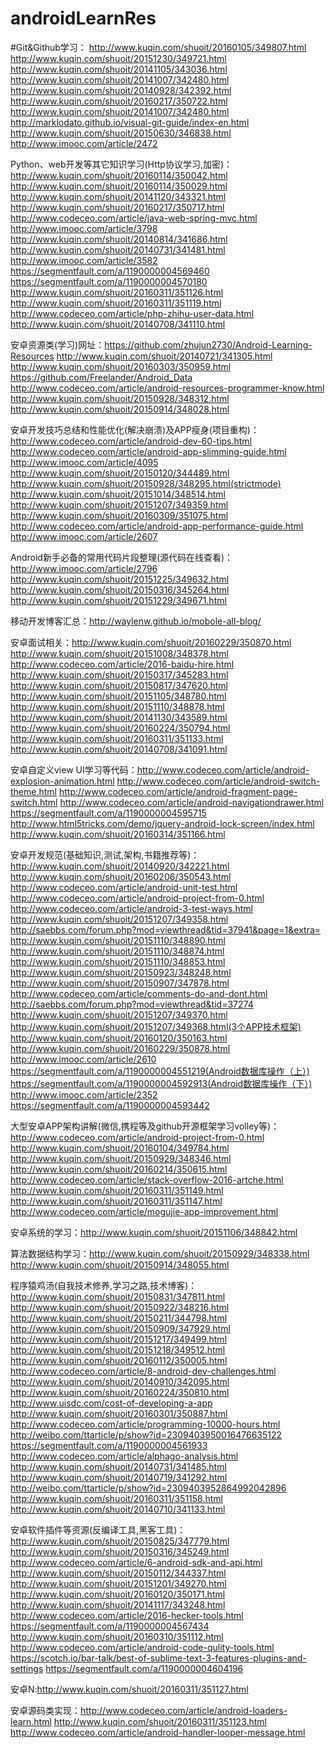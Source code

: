 # androidLearnRes
#Git&Github学习：
http://www.kuqin.com/shuoit/20160105/349807.html    http://www.kuqin.com/shuoit/20151230/349721.html
http://www.kuqin.com/shuoit/20141105/343036.html     http://www.kuqin.com/shuoit/20141007/342480.html
http://www.kuqin.com/shuoit/20140928/342392.html     http://www.kuqin.com/shuoit/20160217/350722.html
http://www.kuqin.com/shuoit/20141007/342480.html      http://marklodato.github.io/visual-git-guide/index-en.html
http://www.kuqin.com/shuoit/20150630/346838.html       http://www.imooc.com/article/2472  


Python、web开发等其它知识学习(Http协议学习,加密)：http://www.kuqin.com/shuoit/20160114/350042.html    
http://www.kuqin.com/shuoit/20160114/350029.html        http://www.kuqin.com/shuoit/20141120/343321.html
http://www.kuqin.com/shuoit/20160217/350717.html         http://www.codeceo.com/article/java-web-spring-mvc.html
http://www.imooc.com/article/3798      http://www.kuqin.com/shuoit/20140814/341686.html
http://www.kuqin.com/shuoit/20140731/341481.html           http://www.imooc.com/article/3582
https://segmentfault.com/a/1190000004569460         https://segmentfault.com/a/1190000004570180
http://www.kuqin.com/shuoit/20160311/351126.html      http://www.kuqin.com/shuoit/20160311/351119.html
http://www.codeceo.com/article/php-zhihu-user-data.html    
http://www.kuqin.com/shuoit/20140708/341110.html



安卓资源类(学习)网址：https://github.com/zhujun2730/Android-Learning-Resources    http://www.kuqin.com/shuoit/20140721/341305.html
http://www.kuqin.com/shuoit/20160303/350959.html    https://github.com/Freelander/Android_Data   
http://www.codeceo.com/article/android-resources-programmer-know.html
http://www.kuqin.com/shuoit/20150928/348312.html     http://www.kuqin.com/shuoit/20150914/348028.html

安卓开发技巧总结和性能优化(解决崩溃)及APP瘦身(项目重构)：http://www.codeceo.com/article/android-dev-60-tips.html   http://www.codeceo.com/article/android-app-slimming-guide.html  http://www.imooc.com/article/4095
http://www.kuqin.com/shuoit/20150120/344489.html       http://www.kuqin.com/shuoit/20150928/348295.html(strictmode)
http://www.kuqin.com/shuoit/20151014/348514.html      http://www.kuqin.com/shuoit/20151207/349359.html
http://www.kuqin.com/shuoit/20160309/351075.html       http://www.codeceo.com/article/android-app-performance-guide.html
http://www.imooc.com/article/2607      



Android新手必备的常用代码片段整理(源代码在线查看)：http://www.imooc.com/article/2796    http://www.kuqin.com/shuoit/20151225/349632.html
 http://www.kuqin.com/shuoit/20150316/345264.html     http://www.kuqin.com/shuoit/20151229/349671.html

移动开发博客汇总：http://waylenw.github.io/mobole-all-blog/

安卓面试相关：http://www.kuqin.com/shuoit/20160229/350870.html       http://www.kuqin.com/shuoit/20151008/348378.html
http://www.codeceo.com/article/2016-baidu-hire.html     http://www.kuqin.com/shuoit/20150317/345283.html
http://www.kuqin.com/shuoit/20150817/347620.html     http://www.kuqin.com/shuoit/20151105/348780.html
http://www.kuqin.com/shuoit/20151110/348878.html    http://www.kuqin.com/shuoit/20141130/343589.html
http://www.kuqin.com/shuoit/20160224/350794.html
http://www.kuqin.com/shuoit/20160311/351133.html           http://www.kuqin.com/shuoit/20140708/341091.html


安卓自定义view UI学习等代码：http://www.codeceo.com/article/android-explosion-animation.html
http://www.codeceo.com/article/android-switch-theme.html    http://www.codeceo.com/article/android-fragment-page-switch.html
http://www.codeceo.com/article/android-navigationdrawer.html
https://segmentfault.com/a/1190000004595715           http://www.html5tricks.com/demo/jquery-android-lock-screen/index.html
http://www.kuqin.com/shuoit/20160314/351166.html         



安卓开发规范(基础知识,测试,架构,书籍推荐等)：http://www.kuqin.com/shuoit/20140920/342221.html    http://www.kuqin.com/shuoit/20160206/350543.html
http://www.codeceo.com/article/android-unit-test.html     http://www.codeceo.com/article/android-project-from-0.html
http://www.codeceo.com/article/android-3-test-ways.html
http://www.kuqin.com/shuoit/20151207/349358.html
http://saebbs.com/forum.php?mod=viewthread&tid=37941&page=1&extra=          http://www.kuqin.com/shuoit/20151110/348890.html
http://www.kuqin.com/shuoit/20151110/348874.html         http://www.kuqin.com/shuoit/20151110/348853.html
http://www.kuqin.com/shuoit/20150923/348248.html       http://www.kuqin.com/shuoit/20150907/347878.html
http://www.codeceo.com/article/comments-do-and-dont.html     http://saebbs.com/forum.php?mod=viewthread&tid=37274
http://www.kuqin.com/shuoit/20151207/349370.html     http://www.kuqin.com/shuoit/20151207/349368.html(3个APP技术框架)
http://www.kuqin.com/shuoit/20160120/350163.html     http://www.kuqin.com/shuoit/20160229/350878.html
http://www.imooc.com/article/2610      
https://segmentfault.com/a/1190000004551219(Android数据库操作（上）)
https://segmentfault.com/a/1190000004592913(Android数据库操作（下）)
http://www.imooc.com/article/2352             https://segmentfault.com/a/1190000004593442



大型安卓APP架构讲解(微信,携程等及github开源框架学习volley等)：http://www.codeceo.com/article/android-project-from-0.html    http://www.kuqin.com/shuoit/20160104/349784.html     http://www.kuqin.com/shuoit/20150929/348346.html
http://www.kuqin.com/shuoit/20160214/350615.html     http://www.codeceo.com/article/stack-overflow-2016-artche.html
http://www.kuqin.com/shuoit/20160311/351149.html      http://www.kuqin.com/shuoit/20160311/351147.html
http://www.codeceo.com/article/mogujie-app-improvement.html


安卓系统的学习：http://www.kuqin.com/shuoit/20151106/348842.html

算法数据结构学习：http://www.kuqin.com/shuoit/20150929/348338.html   http://www.kuqin.com/shuoit/20150914/348055.html

程序猿鸡汤(自我技术修养,学习之路,技术博客)：http://www.kuqin.com/shuoit/20150831/347811.html    http://www.kuqin.com/shuoit/20150922/348216.html
http://www.kuqin.com/shuoit/20150211/344798.html     http://www.kuqin.com/shuoit/20150909/347929.html
http://www.kuqin.com/shuoit/20151217/349499.html   http://www.kuqin.com/shuoit/20151218/349512.html
http://www.kuqin.com/shuoit/20160112/350005.html      http://www.codeceo.com/article/8-android-dev-challenges.html
http://www.kuqin.com/shuoit/20140910/342095.html      http://www.kuqin.com/shuoit/20160224/350810.html
http://www.uisdc.com/cost-of-developing-a-app     http://www.kuqin.com/shuoit/20160301/350887.html
http://www.codeceo.com/article/programming-10000-hours.html
http://weibo.com/ttarticle/p/show?id=2309403950016476635122      https://segmentfault.com/a/1190000004561933
http://www.codeceo.com/article/alphago-analysis.html      http://www.kuqin.com/shuoit/20140731/341485.html
http://www.kuqin.com/shuoit/20140719/341292.html           http://weibo.com/ttarticle/p/show?id=2309403952864992042896
http://www.kuqin.com/shuoit/20160311/351158.html
http://www.kuqin.com/shuoit/20140710/341133.html



安卓软件插件等资源(反编译工具,黑客工具)：http://www.kuqin.com/shuoit/20150825/347779.html        http://www.kuqin.com/shuoit/20150316/345249.html
http://www.codeceo.com/article/6-android-sdk-and-api.html    http://www.kuqin.com/shuoit/20150112/344337.html  
http://www.kuqin.com/shuoit/20151201/349270.html     http://www.kuqin.com/shuoit/20160120/350171.html
http://www.kuqin.com/shuoit/20141117/343248.html       http://www.codeceo.com/article/2016-hecker-tools.html
https://segmentfault.com/a/1190000004567434      http://www.kuqin.com/shuoit/20160310/351112.html
http://www.codeceo.com/article/android-code-qulity-tools.html
https://scotch.io/bar-talk/best-of-sublime-text-3-features-plugins-and-settings
https://segmentfault.com/a/1190000004604196


安卓N:http://www.kuqin.com/shuoit/20160311/351127.html

安卓源码类实现：http://www.codeceo.com/article/android-loaders-learn.html
http://www.kuqin.com/shuoit/20160311/351123.html
http://www.codeceo.com/article/android-handler-looper-message.html
